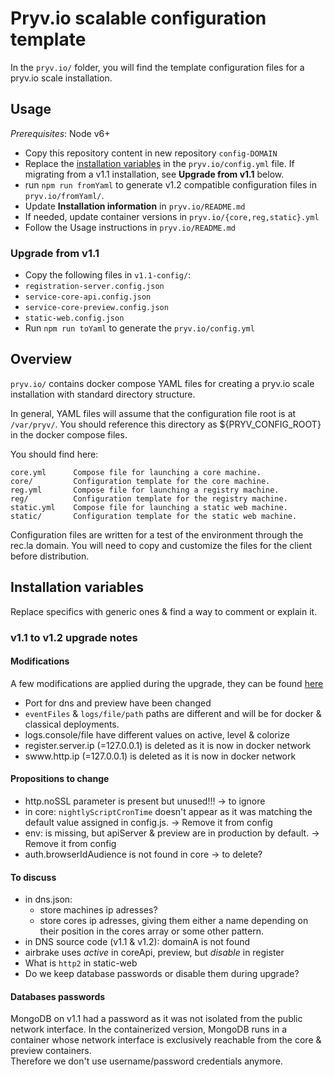 # Pryv.io scalable configuration template

In the `pryv.io/` folder, you will find the template configuration files for a pryv.io scale installation.
 
 
## Usage

*Prerequisites*: Node v6+

* Copy this repository content in new repository `config-DOMAIN`
* Replace the [installation variables](#installation-variables) in the `pryv.io/config.yml` file. If migrating from a v1.1 installation, see **Upgrade from v1.1** below.
* run `npm run fromYaml` to generate v1.2 compatible configuration files in `pryv.io/fromYaml/`.
* Update **Installation information** in `pryv.io/README.md`
* If needed, update container versions in `pryv.io/{core,reg,static}.yml`
* Follow the Usage instructions in `pryv.io/README.md`


### Upgrade from v1.1

* Copy the following files in `v1.1-config/`:
 * `registration-server.config.json`
 * `service-core-api.config.json`
 * `service-core-preview.config.json`
 * `static-web.config.json`
* Run `npm run toYaml` to generate the `pryv.io/config.yml`


## Overview

`pryv.io/` contains docker compose YAML files for creating a pryv.io scale
installation with standard directory structure. 

In general, YAML files will assume that the configuration file root is at 
`/var/pryv/`. You should reference this directory as ${PRYV_CONFIG_ROOT} in the
docker compose files. 

You should find here: 

    core.yml      Compose file for launching a core machine.
    core/         Configuration template for the core machine. 
    reg.yml       Compose file for launching a registry machine. 
    reg/          Configuration template for the registry machine. 
    static.yml    Compose file for launching a static web machine. 
    static/       Configuration template for the static web machine. 
    
Configuration files are written for a test of the environment through the rec.la
domain. You will need to copy and customize the files for the client before
distribution. 


## Installation variables

Replace specifics with generic ones & find a way to comment or explain it.


### v1.1 to v1.2 upgrade notes

#### Modifications

A few modifications are applied during the upgrade, they can be found [here](https://github.com/pryv/config-template-pryv.io-scale/blob/master/src/yaml-to-v1.2.js#L149)

* Port for dns and preview have been changed
* `eventFiles` & `logs/file/path` paths are different and will be for docker & classical deployments.
* logs.console/file have different values on active, level & colorize
* register.server.ip (=127.0.0.1) is deleted as it is now in docker network
* swww.http.ip (=127.0.0.1) is deleted as it is now in docker network


#### Propositions to change

* http.noSSL parameter is present but unused!!! -> to ignore
* in core: `nightlyScriptCronTime` doesn't appear as it was matching the default value assigned in config.js. -> Remove it from config
* env: is missing, but apiServer & preview are in production by default. -> Remove it from config
* auth.browserIdAudience is not found in core -> to delete?


#### To discuss

* in dns.json: 
	* store machines ip adresses?  
	* store cores ip adresses, giving them either a name depending on their position in the cores array or some other pattern.
* in DNS source code (v1.1 & v1.2): domainA is not found
* airbrake uses *active* in coreApi, preview, but *disable* in register
* What is `http2` in static-web
* Do we keep database passwords or disable them during upgrade?


#### Databases passwords

MongoDB on v1.1 had a password as it was not isolated from the public network interface. In the containerized version,
MongoDB runs in a container whose network interface is exclusively reachable from the core & preview containers.  
Therefore we don't use username/password credentials anymore.
